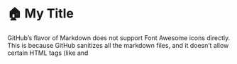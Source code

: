 # :house: My Title


GitHub’s flavor of Markdown does not support Font Awesome icons directly. This is because GitHub sanitizes all the markdown files, and it doesn’t allow certain HTML tags (like <link> and <script>) for security reasons.

```# :house: My Title

